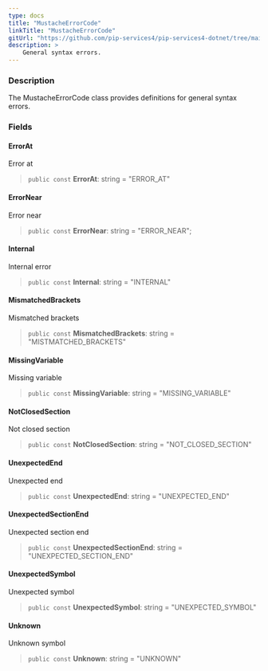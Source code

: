 ```yaml
---
type: docs
title: "MustacheErrorCode"
linkTitle: "MustacheErrorCode"
gitUrl: "https://github.com/pip-services4/pip-services4-dotnet/tree/main/pip-services4-expressions-dotnet"
description: > 
    General syntax errors.
---
```


### Description
The MustacheErrorCode class provides definitions for general syntax errors.


### Fields

<span class="hide-title-link">

#### ErrorAt
Error at
> `public const` **ErrorAt**: string = "ERROR_AT"

#### ErrorNear
Error near
> `public const` **ErrorNear**: string = "ERROR_NEAR";

#### Internal
Internal error
> `public const` **Internal**: string = "INTERNAL"

#### MismatchedBrackets
Mismatched brackets
> `public const` **MismatchedBrackets**: string = "MISTMATCHED_BRACKETS"

#### MissingVariable
Missing variable
> `public const` **MissingVariable**: string = "MISSING_VARIABLE"

#### NotClosedSection
Not closed section
> `public const` **NotClosedSection**: string = "NOT_CLOSED_SECTION"

#### UnexpectedEnd
Unexpected end
> `public const` **UnexpectedEnd**: string = "UNEXPECTED_END"

#### UnexpectedSectionEnd
Unexpected section end
> `public const` **UnexpectedSectionEnd**: string = "UNEXPECTED_SECTION_END"

#### UnexpectedSymbol
Unexpected symbol
> `public const` **UnexpectedSymbol**: string = "UNEXPECTED_SYMBOL"

#### Unknown
Unknown symbol
> `public const` **Unknown**: string = "UNKNOWN"


</span>
